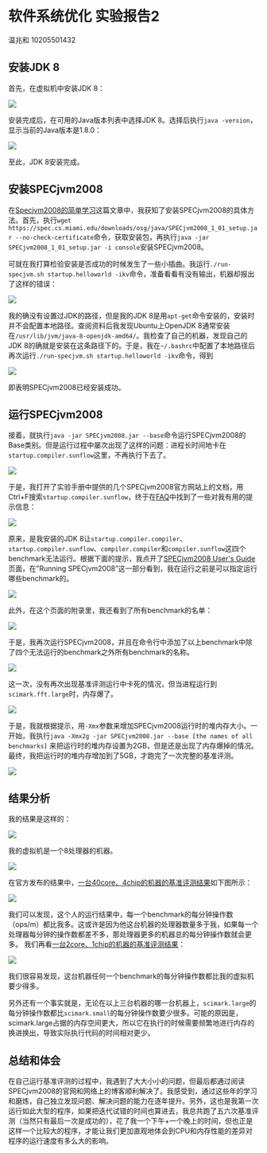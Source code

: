 # 软件系统优化 实验报告2
温兆和 10205501432
## 安装JDK 8
首先，在虚拟机中安装JDK 8：

![](./img/P1.png)

安装完成后，在可用的Java版本列表中选择JDK 8。选择后执行`java -version`，显示当前的Java版本是1.8.0：

![](./img/P2.png)

至此，JDK 8安装完成。

## 安装SPECjvm2008
在[Specjvm2008的简单学习](https://blog.51cto.com/u_11529070/6132431)这篇文章中，我获知了安装SPECjvm2008的具体方法。首先，执行`wget https://spec.cs.miami.edu/downloads/osg/java/SPECjvm2008_1_01_setup.jar --no-check-certificate`命令，获取安装包，再执行`java -jar SPECjvm2008_1_01_setup.jar -i console`安装SPECjvm2008。

可就在我打算检验安装是否成功的时候发生了一些小插曲。我运行`./run-specjvm.sh startup.helloworld -ikv`命令，准备看看有没有输出，机器却报出了这样的错误：

![](./img/P3.png)

我的确没有设置过JDK的路径，但是我的JDK 8是用`apt-get`命令安装的，安装时并不会配置本地路径。查阅资料后我发现Ubuntu上OpenJDK 8通常安装在`/usr/lib/jvm/java-8-openjdk-amd64/`。我检查了自己的机器，发现自己的JDK 8的确就是安装在这条路径下的。于是，我在`~/.bashrc`中配置了本地路径后再次运行`./run-specjvm.sh startup.helloworld -ikv`命令，得到

![](./img/P4.png)

即表明SPECjvm2008已经安装成功。

## 运行SPECjvm2008
接着，就执行`java -jar SPECjvm2008.jar --base`命令运行SPECjvm2008的Base类别。但是运行过程中屡次出现了这样的问题：进程长时间地卡在`startup.compiler.sunflow`这里，不再执行下去了。

![](./img/P5.png)

于是，我打开了实验手册中提供的几个SPECjvm2008官方网站上的文档，用Ctrl+F搜索`startup.compiler.sunflow`，终于在[FAQ](https://www.spec.org/jvm2008/docs/FAQ.html)中找到了一些对我有用的提示信息：

![](./img/P6.png)

原来，是我安装的JDK 8让`startup.compiler.compiler`、`startup.compiler.sunflow`、`compiler.compiler`和`compiler.sunflow`这四个benchmark无法运行。根据下面的提示，我点开了[SPECjvm2008 User's Guide](https://www.spec.org/jvm2008/docs/UserGuide.html)页面，在”Running SPECjvm2008”这一部分看到，我在运行之前是可以指定运行哪些benchmark的。

![](./img/P7.png)

此外，在这个页面的附录里，我还看到了所有benchmark的名单：

![](./img/P8.png)

于是，我再次运行SPECjvm2008，并且在命令行中添加了以上benchmark中除了四个无法运行的benchmark之外所有benchmark的名称。

![](./img/P9.png)

这一次，没有再次出现基准评测运行中卡死的情况，但当进程运行到`scimark.fft.large`时，内存爆了。

![](./img/P10.png)

于是，我就根据提示，用`-Xmx`参数来增加SPECjvm2008运行时的堆内存大小。一开始，我执行`java -Xmx2g -jar SPECjvm2008.jar --base [the names of all benchmarks]`
来把运行时的堆内存设置为2GB，但是还是出现了内存爆掉的情况。最终，我把运行时的堆内存增加到了5GB，才跑完了一次完整的基准评测。

![](./img/P11.png)

## 结果分析
我的结果是这样的：

![](./img/P12.png)

我的虚拟机是一个8处理器的机器。

![](./img/P13.png)

在官方发布的结果中，[一台40core、4chip的机器的基准评测结果](https://www.spec.org/jvm2008/results/res2015q3/jvm2008-20150823-00019.base/SPECjvm2008.base.html)如下图所示：

![](./img/P14.png)

我们可以发现，这个人的运行结果中，每一个benchmark的每分钟操作数（ops/m）都比我多。这或许是因为他这台机器的处理器数量多于我，如果每一个处理器每分钟的操作数都差不多，那处理器更多的机器总的每分钟操作数就会更多。
我们再看[一台2core、1chip的机器的基准评测结果](https://www.spec.org/jvm2008/results/res2009q4/jvm2008-20091021-00007.peak/SPECjvm2008.peak.html)：

![](./img/P15.png)

我们很容易发现，这台机器任何一个benchmark的每分钟操作数都比我的虚拟机要少得多。

另外还有一个事实就是，无论在以上三台机器的哪一台机器上，`scimark.large`的每分钟操作数都比`scimark.small`的每分钟操作数要少很多。可能的原因是，scimark.large占据的内存空间更大，所以它在执行的时候需要频繁地进行内存的换进换出，导致实际执行代码的时间相对更少。

## 总结和体会
在自己运行基准评测的过程中，我遇到了大大小小的问题，但最后都通过阅读SPECjvm2008的官网和网络上的博客顺利解决了。我感受到，通过这些年的学习和磨炼，自己独立发现问题、解决问题的能力在逐年提升。另外，这也是我第一次运行如此大型的程序，如果把迭代试错的时间也算进去，我总共跑了五六次基准评测（当然只有最后一次是成功的），花了我一个下午+一个晚上的时间，但也正是这样一个比较大的程序，才能让我们更加直观地体会到CPU和内存性能的差异对程序的运行速度有多么大的影响。
